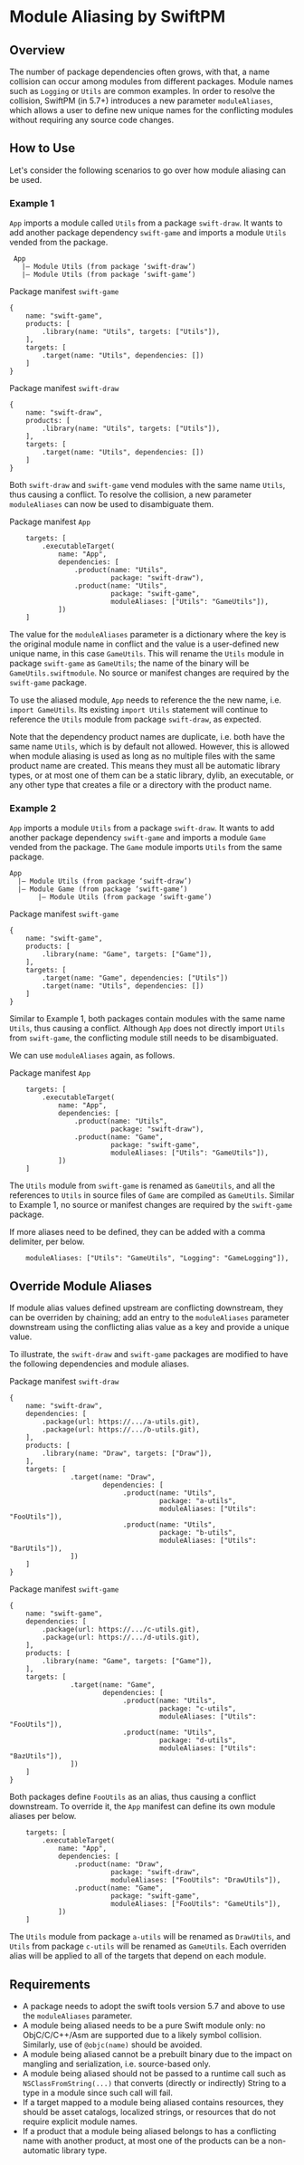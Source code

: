 # Module Aliasing by SwiftPM

## Overview

The number of package dependencies often grows, with that, a name collision can occur among modules from different packages. Module names such as `Logging` or `Utils` are common examples. In order to resolve the collision, SwiftPM (in 5.7+) introduces a new parameter `moduleAliases`, which allows a user to define new unique names for the conflicting modules without requiring any source code changes.  

## How to Use

Let's consider the following scenarios to go over how module aliasing can be used. 

### Example 1

`App` imports a module called `Utils` from a package `swift-draw`. It wants to add another package dependency `swift-game` and imports a module `Utils` vended from the package.

```
 App
   |— Module Utils (from package ‘swift-draw’)
   |— Module Utils (from package ‘swift-game’)
```

Package manifest `swift-game`
```
{
    name: "swift-game",
    products: [
        .library(name: "Utils", targets: ["Utils"]),
    ],
    targets: [
        .target(name: "Utils", dependencies: [])
    ]
}
```

Package manifest `swift-draw`
```
{
    name: "swift-draw",
    products: [
        .library(name: "Utils", targets: ["Utils"]),
    ],
    targets: [
        .target(name: "Utils", dependencies: [])
    ]
}
```

Both `swift-draw` and `swift-game` vend modules with the same name `Utils`, thus causing a conflict. To resolve the collision, a new parameter `moduleAliases` can now be used to disambiguate them.

Package manifest `App`
```
    targets: [
        .executableTarget(
            name: "App",
            dependencies: [
                .product(name: "Utils",
                         package: "swift-draw"),
                .product(name: "Utils",
                         package: "swift-game",
                         moduleAliases: ["Utils": "GameUtils"]),
            ])
    ]
```

The value for the `moduleAliases` parameter is a dictionary where the key is the original module name in conflict and the value is a user-defined new unique name, in this case `GameUtils`. This will rename the `Utils` module in package `swift-game` as `GameUtils`; the name of the binary will be `GameUtils.swiftmodule`. No source or manifest changes are required by the `swift-game` package. 

To use the aliased module, `App` needs to reference the the new name, i.e. `import GameUtils`. Its existing `import Utils` statement will continue to reference the `Utils` module from package `swift-draw`, as expected.

Note that the dependency product names are duplicate, i.e. both have the same name `Utils`, which is by default not allowed. However, this is allowed when module aliasing is used as long as no multiple files with the same product name are created. This means they must all be automatic library types, or at most one of them can be a static library, dylib, an executable, or any other type that creates a file or a directory with the product name. 

### Example 2

`App` imports a module `Utils` from a package `swift-draw`. It wants to add another package dependency `swift-game` and imports a module `Game` vended from the package. The `Game` module imports `Utils` from the same package.

```
App
  |— Module Utils (from package ‘swift-draw’)
  |— Module Game (from package ‘swift-game’)
       |— Module Utils (from package ‘swift-game’)
```

Package manifest `swift-game`
```
{
    name: "swift-game",
    products: [
        .library(name: "Game", targets: ["Game"]),
    ],
    targets: [
        .target(name: "Game", dependencies: ["Utils"])
        .target(name: "Utils", dependencies: [])
    ]
}
```

Similar to Example 1, both packages contain modules with the same name `Utils`, thus causing a conflict. Although `App` does not directly import `Utils` from `swift-game`, the conflicting module still needs to be disambiguated.

We can use `moduleAliases` again, as follows.

Package manifest `App`
```
    targets: [
        .executableTarget(
            name: "App",
            dependencies: [
                .product(name: "Utils",
                         package: "swift-draw"),
                .product(name: "Game",
                         package: "swift-game",
                         moduleAliases: ["Utils": "GameUtils"]),
            ])
    ]
```

The `Utils` module from `swift-game` is renamed as `GameUtils`, and all the references to `Utils` in source files of `Game` are compiled as `GameUtils`. Similar to Example 1, no source or manifest changes are required by the `swift-game` package. 

If more aliases need to be defined, they can be added with a comma delimiter, per below. 

```
    moduleAliases: ["Utils": "GameUtils", "Logging": "GameLogging"]),
```

## Override Module Aliases

If module alias values defined upstream are conflicting downstream, they can be overriden by chaining; add an entry to the `moduleAliases` parameter downstream using the conflicting alias value as a key and provide a unique value. 

To illustrate, the `swift-draw` and `swift-game` packages are modified to have the following dependencies and module aliases. 

Package manifest `swift-draw`
```
{
    name: "swift-draw",
    dependencies: [
        .package(url: https://.../a-utils.git),
        .package(url: https://.../b-utils.git),
    ],
    products: [
        .library(name: "Draw", targets: ["Draw"]),
    ],
    targets: [
               .target(name: "Draw",
                       dependencies: [
                            .product(name: "Utils",
                                     package: "a-utils",
                                     moduleAliases: ["Utils": "FooUtils"]),
                            .product(name: "Utils",
                                     package: "b-utils",
                                     moduleAliases: ["Utils": "BarUtils"]),
               ])
    ]
}
```
Package manifest `swift-game`
```
{
    name: "swift-game",
    dependencies: [
        .package(url: https://.../c-utils.git),
        .package(url: https://.../d-utils.git),
    ],
    products: [
        .library(name: "Game", targets: ["Game"]),
    ],
    targets: [
               .target(name: "Game",
                       dependencies: [
                            .product(name: "Utils",
                                     package: "c-utils",
                                     moduleAliases: ["Utils": "FooUtils"]),
                            .product(name: "Utils",
                                     package: "d-utils",
                                     moduleAliases: ["Utils": "BazUtils"]),
               ])
    ]
}
```

Both packages define `FooUtils` as an alias, thus causing a conflict downstream.
To override it, the `App` manifest can define its own module aliases per below.
```
    targets: [
        .executableTarget(
            name: "App",
            dependencies: [
                .product(name: "Draw",
                         package: "swift-draw",
                         moduleAliases: ["FooUtils": "DrawUtils"]),
                .product(name: "Game",
                         package: "swift-game",
                         moduleAliases: ["FooUtils": "GameUtils"]),
            ])
    ]
```
The `Utils` module from package `a-utils` will be renamed as `DrawUtils`, and `Utils` from package `c-utils` will be renamed as `GameUtils`. Each overriden alias will be applied to all of the targets that depend on each module.

## Requirements

* A package needs to adopt the swift tools version 5.7 and above to use the `moduleAliases` parameter.
* A module being aliased needs to be a pure Swift module only: no ObjC/C/C++/Asm are supported due to a likely symbol collision. Similarly, use of `@objc(name)` should be avoided. 
* A module being aliased cannot be a prebuilt binary due to the impact on mangling and serialization, i.e. source-based only.
* A module being aliased should not be passed to a runtime call such as `NSClassFromString(...)` that converts (directly or indirectly) String to a type in a module since such call will fail.
* If a target mapped to a module being aliased contains resources, they should be asset catalogs, localized strings, or resources that do not require explicit module names.
* If a product that a module being aliased belongs to has a conflicting name with another product, at most one of the products can be a non-automatic library type.
